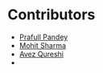 # Contributors

<!-- prettier-ignore-start -->
- [Prafull Pandey](https://github.com/prafullpandey614)
- [Mohit Sharma](https://github.com/mohitsharma614)
- [Avez Qureshi](https://github.com/avezqureshi14)
- <!-- prettier-ignore-end -->
